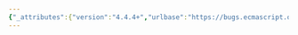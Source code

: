 ```yaml
---
{"_attributes":{"version":"4.4.4+","urlbase":"https://bugs.ecmascript.org/","maintainer":"dherman@mozilla.com"},"bug":{"bug_id":3963,"creation_ts":"2015-02-16 16:41:00 -0800","short_desc":"8.1.2.4, 9.2.11, 14.1.*, 14.2.*, 14.4.*: Remove NeedsSuperBinding","delta_ts":"2015-02-19 19:11:11 -0800","product":"Draft for 6th Edition","component":"technical issue","version":"Rev 33: February 12, 2015 Draft","rep_platform":"All","op_sys":"All","bug_status":"RESOLVED","resolution":"FIXED","priority":"Normal","bug_severity":"normal","everconfirmed":true,"reporter":{"uid":"andrebargull","name":"André Bargull"},"assigned_to":{"uid":"allen","name":"Allen Wirfs-Brock"},"cc":"efaustbmo","long_desc":[{"commentid":12792,"comment_count":0,"who":{"uid":"andrebargull","name":"André Bargull"},"bug_when":"2015-02-16 16:41:05 -0800","thetext":"14.1.17 Static Semantics: NeedsSuperBinding\n14.1.22 Runtime Semantics: InstantiateFunctionObject\n14.1.23 Runtime Semantics: Evaluation\n14.2.12 Static Semantics: NeedsSuperBinding\n14.4.11 Static Semantics: NeedsSuperBinding\n14.4.13 Runtime Semantics: InstantiateFunctionObject\n14.4.15 Runtime Semantics: Evaluation\n19.2.1.1.1 RuntimeSemantics: CreateDynamicFunction(constructor, newTarget, kind, args)\n\nNeedsSuperBinding can be removed now that SuperProperty is no longer valid in Function{Expression,Declaration} and Generator{Expression,Declaration}.\n\n\nAnd:\n8.1.2.4 NewFunctionEnvironment ( F, newTarget ) Abstract Operation\nStep 8.b can be removed, `home` is never undefined.\n\nAnd:\n9.2.11 MakeMethod ( F, homeObject) Abstract Operation\nThe assertion in step 2 can be changed to:\n> Assert: Type(homeObject) is or Object.\n\n\nThis also means [[NeedsSuper]] could be removed, because\n[[NeedsSuper]] <=> ([[HomeObject]] /= undefined) holds."},{"commentid":12845,"comment_count":1,"who":{"uid":"allen","name":"Allen Wirfs-Brock"},"bug_when":"2015-02-17 16:07:48 -0800","thetext":"fixed in rev34 editor's draft"},{"commentid":12942,"comment_count":2,"who":{"uid":"allen","name":"Allen Wirfs-Brock"},"bug_when":"2015-02-18 15:32:53 -0800","thetext":"*** Bug 4006 has been marked as a duplicate of this bug. ***"},{"commentid":13161,"comment_count":3,"who":{"uid":"allen","name":"Allen Wirfs-Brock"},"bug_when":"2015-02-19 19:11:11 -0800","thetext":"fixed in rev34"}]}}
---
```

